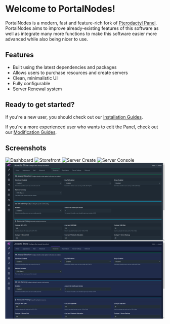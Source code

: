 # Welcome to PortalNodes!

PortalNodes is a modern, fast and feature-rich fork of [Pterodactyl Panel](https://github.com/pterodactyl/panel).
PortalNodes aims to improve already-existing features of this software as well as integrate many more functions
to make this software easier more advanced while also being nicer to use.


## Features
- Built using the latest dependencies and packages
- Allows users to purchase resources and create servers
- Clean, minimalistic UI
- Fully configurable
- Server Renewal system

## Ready to get started?
If you're a new user, you should check out our [Installation Guides](https://docs.PortalNodes.com/#/latest/panel/install/dependencies).

If you're a more experienced user who wants to edit the Panel, check out our [Modification Guides](https://docs.PortalNodes.com/#/latest/build/install).

## Screenshots
![Dashboard](https://cdn.discordapp.com/attachments/927394141158133760/1034607072316231740/unknown.png)
![Storefront](https://cdn.discordapp.com/attachments/1034607211630051358/1034607643744014336/unknown.png)
![Server Create](https://cdn.discordapp.com/attachments/1034607211630051358/1034607749536956466/unknown.png)
![Server Console](https://cdn.discordapp.com/attachments/927394141158133760/1034607072895053845/unknown.png)
![Admin Default](public/images/new/admin-default.png)
![Admin Theme](public/images/new/admin-blue.png)
